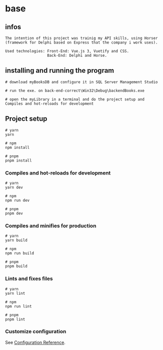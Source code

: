 # base

## infos
```
The intention of this project was trainig my API skills, using Horser (framework for Delphi based on Express that the company i work uses).

Used technologies: Front-End: Vue.js 3, Vuetify and CSS.
                   Back-End: Delphi and Horse.
```

## installing and running the program

```
# download myBooksDB and configure it in SQL Server Management Studio

# run the exe. on back-end-correct\Win32\Debug\backendBooks.exe

# open the myLibrary in a terminal and do the project setup and Compiles and hot-reloads for development 

```

## Project setup

```
# yarn
yarn

# npm
npm install

# pnpm
pnpm install
```

### Compiles and hot-reloads for development

```
# yarn
yarn dev

# npm
npm run dev

# pnpm
pnpm dev
```

### Compiles and minifies for production

```
# yarn
yarn build

# npm
npm run build

# pnpm
pnpm build
```

### Lints and fixes files

```
# yarn
yarn lint

# npm
npm run lint

# pnpm
pnpm lint
```

### Customize configuration

See [Configuration Reference](https://vitejs.dev/config/).
